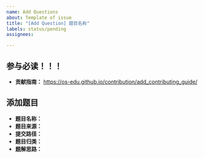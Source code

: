 ```yaml
---
name: Add Questions
about: Template of issue
title: "[Add Question] 题目名称"
labels: status/pending
assignees: 

---
```


## 参与必读！！！

* **贡献指南：** https://os-edu.github.io/contribution/add_contributing_guide/

## 添加题目

* **题目名称：** 
* **题目来源：** 
* **提交路径：** 
* **题目归类：**
* **题解思路：**


